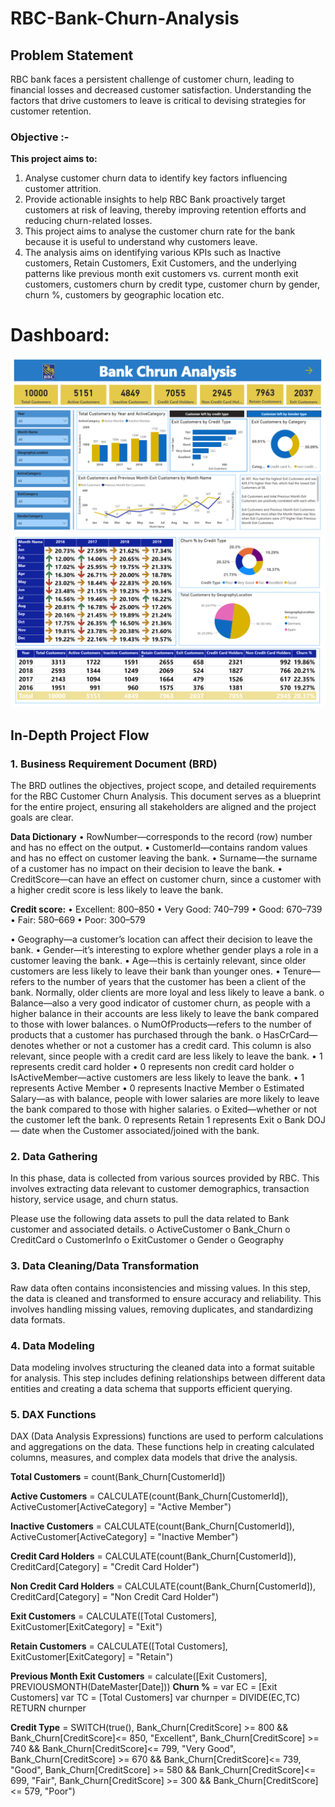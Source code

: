 #  RBC-Bank-Churn-Analysis
## Problem Statement

RBC bank faces a persistent challenge of customer churn, leading to financial losses and decreased customer satisfaction. Understanding the factors that drive customers to leave is critical to devising strategies for customer retention.

### Objective :-

**This project aims to:**
1. Analyse customer churn data to identify key factors influencing customer attrition.
2. Provide actionable insights to help RBC Bank proactively target customers at risk of leaving, thereby improving retention efforts and reducing churn-related losses.
3. This project aims to analyse the customer churn rate for the bank because it is useful to understand why customers leave.
4. The analysis aims on identifying various KPIs such as Inactive customers, Retain Customers, Exit Customers, and the underlying patterns like previous month exit customers vs. current 
   month exit customers, customers churn by credit type, customer churn by gender, churn %, customers by geographic location etc.

# Dashboard:
![Dashboardp1](https://github.com/mujahid777/RBC-Bank-Churn-Analysis/blob/main/DashboardP1.png)
![Dashboardp2](https://github.com/mujahid777/RBC-Bank-Churn-Analysis/blob/main/Dashboardp2.png)

## In-Depth Project Flow

### 1. Business Requirement Document (BRD)
The BRD outlines the objectives, project scope, and detailed requirements for the RBC Customer Churn Analysis. This document serves as a blueprint for the entire project, ensuring all stakeholders are aligned and the project goals are clear.

**Data Dictionary**
•	RowNumber—corresponds to the record (row) number and has no effect on the output.
•	CustomerId—contains random values and has no effect on customer leaving the bank.
•	Surname—the surname of a customer has no impact on their decision to leave the bank.
•	CreditScore—can have an effect on customer churn, since a customer with a higher credit score is less likely to leave the bank.

**Credit score:**
•	Excellent: 800–850
•	Very Good: 740–799
•	Good: 670–739
•	Fair: 580–669
•	Poor: 300–579

•	Geography—a customer’s location can affect their decision to leave the bank.
•	Gender—it’s interesting to explore whether gender plays a role in a customer leaving the bank.
•	Age—this is certainly relevant, since older customers are less likely to leave their bank than younger ones.
•	Tenure—refers to the number of years that the customer has been a client of the bank. Normally, older clients are more loyal and less likely to leave a bank.
o	Balance—also a very good indicator of customer churn, as people with a higher balance in their accounts are less likely to leave the bank compared to those with lower balances.
o	NumOfProducts—refers to the number of products that a customer has purchased through the bank. 
o	HasCrCard—denotes whether or not a customer has a credit card. This column is also relevant, since people with a credit card are less likely to leave the bank.
•	1 represents credit card holder
•	0 represents non credit card holder
o	IsActiveMember—active customers are less likely to leave the bank.
•	1 represents Active Member
•	0 represents Inactive Member
o	Estimated Salary—as with balance, people with lower salaries are more likely to leave the bank compared to those with higher salaries.
o	Exited—whether or not the customer left the bank.
  0 represents Retain 
  1 represents Exit
o	Bank DOJ — date when the Customer associated/joined  with the bank.


### 2. Data Gathering
In this phase, data is collected from various sources provided by RBC. This involves extracting data relevant to customer demographics, transaction history, service usage, and churn status.

Please use the following data assets to pull the data related to Bank customer and associated details.
o	ActiveCustomer 
o	Bank_Churn
o	CreditCard
o	CustomerInfo
o	ExitCustomer
o	Gender
o	Geography

### 3. Data Cleaning/Data Transformation
Raw data often contains inconsistencies and missing values. In this step, the data is cleaned and transformed to ensure accuracy and reliability. This involves handling missing values, removing duplicates, and standardizing data formats.

### 4. Data Modeling
Data modeling involves structuring the cleaned data into a format suitable for analysis. This step includes defining relationships between different data entities and creating a data schema that supports efficient querying.


### 5. DAX Functions
DAX (Data Analysis Expressions) functions are used to perform calculations and aggregations on the data. These functions help in creating calculated columns, measures, and complex data models that drive the analysis.


**Total Customers** = count(Bank_Churn[CustomerId])

**Active Customers** = CALCULATE(count(Bank_Churn[CustomerId]),
                                    ActiveCustomer[ActiveCategory] = "Active Member")

**Inactive Customers** = CALCULATE(count(Bank_Churn[CustomerId]),
                                       ActiveCustomer[ActiveCategory] = "Inactive Member")

**Credit Card Holders** = CALCULATE(count(Bank_Churn[CustomerId]),     
                                         CreditCard[Category] = "Credit Card Holder")

**Non Credit Card Holders** = CALCULATE(count(Bank_Churn[CustomerId]), 
                                                CreditCard[Category] = "Non Credit Card Holder")

**Exit Customers** = CALCULATE([Total Customers], 
                                 ExitCustomer[ExitCategory] = "Exit")

**Retain Customers** = CALCULATE([Total Customers], 
                                    ExitCustomer[ExitCategory] = "Retain")

**Previous Month Exit Customers** = calculate([Exit Customers],
                                                             PREVIOUSMONTH(DateMaster[Date]))
**Churn %** = 
var EC = [Exit Customers]
var TC = [Total Customers]
var churnper = DIVIDE(EC,TC)
RETURN churnper

**Credit Type** = SWITCH(true(), 
Bank_Churn[CreditScore] >= 800 && Bank_Churn[CreditScore]<= 850, "Excellent",
Bank_Churn[CreditScore] >= 740 && Bank_Churn[CreditScore]<= 799, "Very Good",
Bank_Churn[CreditScore] >= 670 && Bank_Churn[CreditScore]<= 739, "Good",
Bank_Churn[CreditScore] >= 580 && Bank_Churn[CreditScore]<= 699, "Fair",
Bank_Churn[CreditScore] >= 300 && Bank_Churn[CreditScore]<= 579, "Poor")






